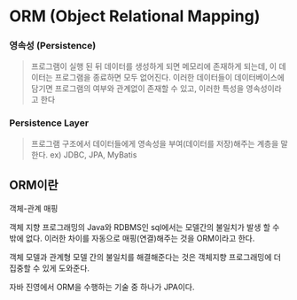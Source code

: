 # ORM (Object Relational Mapping)

### 영속성 (Persistence)

> 프로그램이 실행 된 뒤 데이터를 생성하게 되면 메모리에 존재하게 되는데, 이 데이터는 프로그램을 종료하면 모두 없어진다. 이러한 데이터들이 데이터베이스에 담기면 프로그램의 여부와 관계없이 존재할 수 있고, 이러한 특성을 영속성이라고 한다

### Persistence Layer

> 프로그램 구조에서 데이터들에게 영속성을 부여(데이터를 저장)해주는 계층을 말한다. ex) JDBC, JPA, MyBatis



## ORM이란

객체-관계 매핑

객체 지향 프로그래밍의 Java와 RDBMS인 sql에서는 모델간의 불일치가 발생 할 수 밖에 없다. 이러한 차이를 자동으로 매핑(연결)해주는 것을 ORM이라고 한다.

객체 모델과 관계형 모델 간의 불일치를 해결해준다는 것은 객체지향 프로그래밍에 더 집중할 수 있게 도와준다.

자바 진영에서 ORM을 수행하는 기술 중 하나가 JPA이다.

